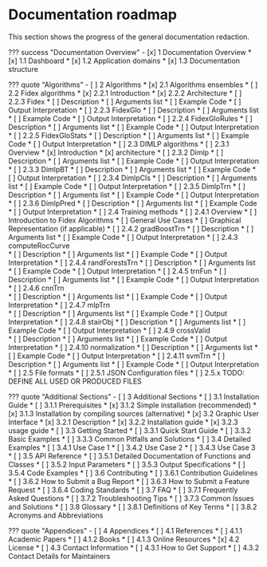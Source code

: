# Documentation roadmap

This section shows the progress of the general documentation redaction.

??? success "Documentation Overview"
    - [x] 1 Documentation Overview
        * [x] 1.1 Dashboard
        * [x] 1.2 Application domains
        * [x] 1.3 Documentation structure

??? quote "Algorithms"
    - [ ] 2 Algorithms
        * [x] 2.1 Algorithms ensembles
        * [ ] 2.2 Fidex algorithms
            * [x] 2.2.1 Introduction
            * [x] 2.2.2 Architecture
            * [ ] 2.2.3 Fidex
                * [ ] Description
                * [ ] Arguments list
                * [ ] Example Code
                * [ ] Output Interpretation
            * [ ] 2.2.3 FidexGlo
                * [ ] Description
                * [ ] Arguments list
                * [ ] Example Code
                * [ ] Output Interpretation
            * [ ] 2.2.4 FidexGloRules
                * [ ] Description
                * [ ] Arguments list
                * [ ] Example Code
                * [ ] Output Interpretation
            * [ ] 2.2.5 FidexGloStats
                * [ ] Description
                * [ ] Arguments list
                * [ ] Example Code
                * [ ] Output Interpretation
        * [ ] 2.3 DIMLP algorithms 
            * [ ] 2.3.1 Overview
                * [x] Introduction
                * [x] architecture
            * [ ] 2.3.2 Dimlp
                * [ ] Description
                * [ ] Arguments list
                * [ ] Example Code
                * [ ] Output Interpretation
            * [ ] 2.3.3 DimlpBT
                * [ ] Description
                * [ ] Arguments list
                * [ ] Example Code
                * [ ] Output Interpretation
            * [ ] 2.3.4 DimlpCls
                * [ ] Description
                * [ ] Arguments list
                * [ ] Example Code
                * [ ] Output Interpretation
            * [ ] 2.3.5 DimlpTrn
                * [ ] Description
                * [ ] Arguments list
                * [ ] Example Code
                * [ ] Output Interpretation
            * [ ] 2.3.6 DimlpPred
                * [ ] Description
                * [ ] Arguments list
                * [ ] Example Code
                * [ ] Output Interpretation
        * [ ] 2.4 Training methods
            * [ ] 2.4.1 Overview
                * [ ] Introduction to Fidex Algorithms
                * [ ] General Use Cases
                * [ ] Graphical Representation (if applicable)
            * [ ] 2.4.2 gradBoostTrn
                * [ ] Description
                * [ ] Arguments list
                * [ ] Example Code
                * [ ] Output Interpretation
            * [ ] 2.4.3 computeRocCurve      
                * [ ] Description
                * [ ] Arguments list
                * [ ] Example Code
                * [ ] Output Interpretation
            * [ ] 2.4.4 randForestsTrn
                * [ ] Description
                * [ ] Arguments list
                * [ ] Example Code
                * [ ] Output Interpretation
            * [ ] 2.4.5 trnFun
                * [ ] Description
                * [ ] Arguments list
                * [ ] Example Code
                * [ ] Output Interpretation
            * [ ] 2.4.6 cnnTrn    
                * [ ] Description
                * [ ] Arguments list
                * [ ] Example Code
                * [ ] Output Interpretation
            * [ ] 2.4.7 mlpTrn   
                * [ ] Description
                * [ ] Arguments list
                * [ ] Example Code
                * [ ] Output Interpretation
            * [ ] 2.4.8 stairObj
                * [ ] Description
                * [ ] Arguments list
                * [ ] Example Code
                * [ ] Output Interpretation
            * [ ] 2.4.9 crossValid    
                * [ ] Description
                * [ ] Arguments list
                * [ ] Example Code
                * [ ] Output Interpretation
            * [ ] 2.4.10 normalization
                * [ ] Description
                * [ ] Arguments list
                * [ ] Example Code
                * [ ] Output Interpretation
            * [ ] 2.4.11 svmTrn
                * [ ] Description
                * [ ] Arguments list
                * [ ] Example Code
                * [ ] Output Interpretation
        * [ ] 2.5 File formats
            * [ ] 2.5.1 JSON Configuration files
            * [ ] 2.5.x TODO: DEFINE ALL USED OR PRODUCED FILES

??? quote "Additional Sections"
    - [ ] 3 Additional Sections
        * [ ] 3.1 Installation Guide
            * [ ] 3.1.1 Prerequisites
            * [x] 3.1.2 Simple installation (recommended)
            * [x] 3.1.3 Installation by compiling sources (alternative)
        * [x] 3.2 Graphic User Interface
            * [x] 3.2.1 Description
            * [x] 3.2.2 Installation guide
            * [x] 3.2.3 usage guide
        * [ ] 3.3 Getting Started
            * [ ] 3.3.1 Quick Start Guide
            * [ ] 3.3.2 Basic Examples
            * [ ] 3.3.3 Common Pitfalls and Solutions
        * [ ] 3.4 Detailed Examples
            * [ ] 3.4.1 Use Case 1
            * [ ] 3.4.2 Use Case 2
            * [ ] 3.4.3 Use Case 3
        * [ ] 3.5 API Reference
            * [ ] 3.5.1 Detailed Documentation of Functions and Classes
            * [ ] 3.5.2 Input Parameters
            * [ ] 3.5.3 Output Specifications
            * [ ] 3.5.4 Code Examples
        * [ ] 3.6 Contributing
            * [ ] 3.6.1 Contribution Guidelines
            * [ ] 3.6.2 How to Submit a Bug Report
            * [ ] 3.6.3 How to Submit a Feature Request
            * [ ] 3.6.4 Coding Standards
        * [ ] 3.7 FAQ
            * [ ] 3.7.1 Frequently Asked Questions
            * [ ] 3.7.2 Troubleshooting Tips
            * [ ] 3.7.3 Common Issues and Solutions
        * [ ] 3.8 Glossary
            * [ ] 3.8.1 Definitions of Key Terms
            * [ ] 3.8.2 Acronyms and Abbreviations

??? quote "Appendices"
    - [ ] 4 Appendices
        * [ ] 4.1 References
            * [ ] 4.1.1 Academic Papers
            * [ ] 4.1.2 Books
            * [ ] 4.1.3 Online Resources
        * [x] 4.2 License
        * [ ] 4.3 Contact Information
            * [ ] 4.3.1 How to Get Support
            * [ ] 4.3.2 Contact Details for Maintainers
